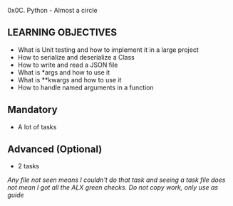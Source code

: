 0x0C. Python - Almost a circle

## LEARNING OBJECTIVES
- What is Unit testing and how to implement it in a large project
- How to serialize and deserialize a Class
- How to write and read a JSON file
- What is \*args and how to use it
- What is \*\*kwargs and how to use it
- How to handle named arguments in a function

## Mandatory
- A lot of tasks

## Advanced (Optional)
- 2 tasks

*Any file not seen means I couldn't do that task and seeing a task file does not mean I got all the ALX green checks. Do not copy work, only use as guide*

